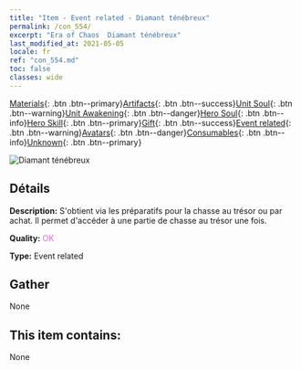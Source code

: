 ```yaml
---
title: "Item - Event related - Diamant ténébreux"
permalink: /con_554/
excerpt: "Era of Chaos  Diamant ténébreux"
last_modified_at: 2021-05-05
locale: fr
ref: "con_554.md"
toc: false
classes: wide
---
```

 [Materials](/ItemsFR/){: .btn .btn--primary}[Artifacts](/ItemsFR/Artifacts/){: .btn .btn--success}[Unit Soul](/ItemsFR/UnitSoul/){: .btn .btn--warning}[Unit Awakening](/ItemsFR/UnitAwakening/){: .btn .btn--danger}[Hero Soul](/ItemsFR/HeroSoul/){: .btn .btn--info}[Hero Skill](/ItemsFR/HeroSkill/){: .btn .btn--primary}[Gift](/ItemsFR/Gift/){: .btn .btn--success}[Event related](/ItemsFR/Events/){: .btn .btn--warning}[Avatars](/ItemsFR/Avatars/){: .btn .btn--danger}[Consumables](/ItemsFR/Consumables/){: .btn .btn--info}[Unknown](/ItemsFR/Unknown/){: .btn .btn--primary}

 ![Diamant ténébreux](/images/t/i_10040.png)

## Détails
 **Description:** S'obtient via les préparatifs pour la chasse au trésor ou par achat. Il permet d'accéder à une partie de chasse au trésor une fois.

 **Quality:** <span style="color: #DA70D6">OK</span>

 **Type:** Event related

## Gather

  None

## This item contains:

  None

